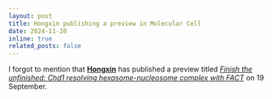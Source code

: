 ```yaml
---
layout: post
title: Hongxin publishing a preview in Molecular Cell
date: 2024-11-20
inline: true
related_posts: false
---
```


I forgot to mention that [**Hongxin**](https://mhjiang97.github.io/people/) has published a preview titled [_Finish the unfinished: Chd1 resolving hexasome-nucleosome complex with FACT_](<https://www.cell.com/molecular-cell/abstract/S1097-2765(24)00727-5>) on 19 September.
